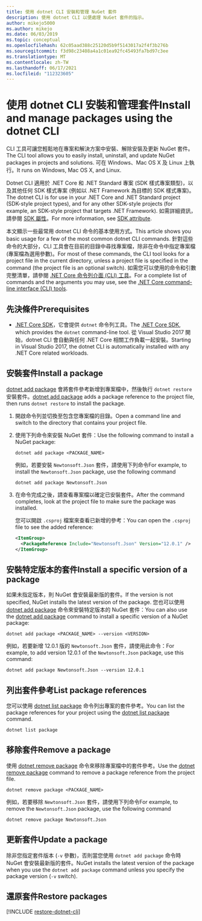 ```yaml
---
title: 使用 dotnet CLI 安裝和管理 NuGet 套件
description: 使用 dotnet CLI 以便處理 NuGet 套件的指示。
author: mikejo5000
ms.author: mikejo
ms.date: 06/03/2019
ms.topic: conceptual
ms.openlocfilehash: 62c05aad388c25120d5b9f5143017a2f4f3b276b
ms.sourcegitcommit: f3d98c23408a4a1c01ea92fc45493fa7bd97c3ee
ms.translationtype: MT
ms.contentlocale: zh-TW
ms.lasthandoff: 06/17/2021
ms.locfileid: "112323605"
---
```

# <a name="install-and-manage-packages-using-the-dotnet-cli"></a><span data-ttu-id="b66d1-103">使用 dotnet CLI 安裝和管理套件</span><span class="sxs-lookup"><span data-stu-id="b66d1-103">Install and manage packages using the dotnet CLI</span></span>

<span data-ttu-id="b66d1-104">CLI 工具可讓您輕鬆地在專案和解決方案中安裝、解除安裝及更新 NuGet 套件。</span><span class="sxs-lookup"><span data-stu-id="b66d1-104">The CLI tool allows you to easily install, uninstall, and update NuGet packages in projects and solutions.</span></span> <span data-ttu-id="b66d1-105">可在 Windows、Mac OS X 及 Linux 上執行。</span><span class="sxs-lookup"><span data-stu-id="b66d1-105">It runs on Windows, Mac OS X, and Linux.</span></span>

<span data-ttu-id="b66d1-106">Dotnet CLI 適用於 .NET Core 和 .NET Standard 專案 (SDK 樣式專案類型)，以及其他任何 SDK 樣式專案 (例如以 .NET Framework 為目標的 SDK 樣式專案)。</span><span class="sxs-lookup"><span data-stu-id="b66d1-106">The dotnet CLI is for use in your .NET Core and .NET Standard project (SDK-style project types), and for any other SDK-style projects (for example, an SDK-style project that targets .NET Framework).</span></span> <span data-ttu-id="b66d1-107">如需詳細資訊，請參閱 [SDK 屬性](/dotnet/core/tools/csproj#additions)。</span><span class="sxs-lookup"><span data-stu-id="b66d1-107">For more information, see [SDK attribute](/dotnet/core/tools/csproj#additions).</span></span>

<span data-ttu-id="b66d1-108">本文顯示一些最常用 dotnet CLI 命令的基本使用方式。</span><span class="sxs-lookup"><span data-stu-id="b66d1-108">This article shows you basic usage for a few of the most common dotnet CLI commands.</span></span> <span data-ttu-id="b66d1-109">針對這些命令的大部分，CLI 工具會在目前的目錄中尋找專案檔，除非在命令中指定專案檔 (專案檔為選用參數)。</span><span class="sxs-lookup"><span data-stu-id="b66d1-109">For most of these commands, the CLI tool looks for a project file in the current directory, unless a project file is specified in the command (the project file is an optional switch).</span></span> <span data-ttu-id="b66d1-110">如需您可以使用的命令和引數完整清單，請參閱 [.NET Core 命令列介面 (CLI) 工具](../reference/dotnet-commands.md)。</span><span class="sxs-lookup"><span data-stu-id="b66d1-110">For a complete list of commands and the arguments you may use, see the [.NET Core command-line interface (CLI) tools](../reference/dotnet-commands.md).</span></span>

## <a name="prerequisites"></a><span data-ttu-id="b66d1-111">先決條件</span><span class="sxs-lookup"><span data-stu-id="b66d1-111">Prerequisites</span></span>

- <span data-ttu-id="b66d1-112">[.NET Core SDK](https://www.microsoft.com/net/download/)，它會提供 `dotnet` 命令列工具。</span><span class="sxs-lookup"><span data-stu-id="b66d1-112">The [.NET Core SDK](https://www.microsoft.com/net/download/), which provides the `dotnet` command-line tool.</span></span> <span data-ttu-id="b66d1-113">從 Visual Studio 2017 開始，dotnet CLI 會自動與任何 .NET Core 相關工作負載一起安裝。</span><span class="sxs-lookup"><span data-stu-id="b66d1-113">Starting in Visual Studio 2017, the dotnet CLI is automatically installed with any .NET Core related workloads.</span></span>

## <a name="install-a-package"></a><span data-ttu-id="b66d1-114">安裝套件</span><span class="sxs-lookup"><span data-stu-id="b66d1-114">Install a package</span></span>

<span data-ttu-id="b66d1-115">[dotnet add package](/dotnet/core/tools/dotnet-add-package?tabs=netcore2x) 會將套件參考新增到專案檔中，然後執行 `dotnet restore` 安裝套件。</span><span class="sxs-lookup"><span data-stu-id="b66d1-115">[dotnet add package](/dotnet/core/tools/dotnet-add-package?tabs=netcore2x) adds a package reference to the project file, then runs `dotnet restore` to install the package.</span></span>

1. <span data-ttu-id="b66d1-116">開啟命令列並切換至包含您專案檔的目錄。</span><span class="sxs-lookup"><span data-stu-id="b66d1-116">Open a command line and switch to the directory that contains your project file.</span></span>

2. <span data-ttu-id="b66d1-117">使用下列命令來安裝 NuGet 套件：</span><span class="sxs-lookup"><span data-stu-id="b66d1-117">Use the following command to install a NuGet package:</span></span>

    ```dotnetcli
    dotnet add package <PACKAGE_NAME>
    ```

    <span data-ttu-id="b66d1-118">例如，若要安裝 `Newtonsoft.Json` 套件，請使用下列命令</span><span class="sxs-lookup"><span data-stu-id="b66d1-118">For example, to install the `Newtonsoft.Json` package, use the following command</span></span>

    ```dotnetcli
    dotnet add package Newtonsoft.Json
    ```

3. <span data-ttu-id="b66d1-119">在命令完成之後，請查看專案檔以確定已安裝套件。</span><span class="sxs-lookup"><span data-stu-id="b66d1-119">After the command completes, look at the project file to make sure the package was installed.</span></span>

   <span data-ttu-id="b66d1-120">您可以開啟 `.csproj` 檔案來查看已新增的參考：</span><span class="sxs-lookup"><span data-stu-id="b66d1-120">You can open the `.csproj` file to see the added reference:</span></span>

    ```xml
    <ItemGroup>
      <PackageReference Include="Newtonsoft.Json" Version="12.0.1" />
    </ItemGroup>
    ```

## <a name="install-a-specific-version-of-a-package"></a><span data-ttu-id="b66d1-121">安裝特定版本的套件</span><span class="sxs-lookup"><span data-stu-id="b66d1-121">Install a specific version of a package</span></span>

<span data-ttu-id="b66d1-122">如果未指定版本，則 NuGet 會安裝最新版的套件。</span><span class="sxs-lookup"><span data-stu-id="b66d1-122">If the version is not specified, NuGet installs the latest version of the package.</span></span> <span data-ttu-id="b66d1-123">您也可以使用 [dotnet add package](/dotnet/core/tools/dotnet-add-package?tabs=netcore2x) 命令來安裝特定版本的 NuGet 套件：</span><span class="sxs-lookup"><span data-stu-id="b66d1-123">You can also use the [dotnet add package](/dotnet/core/tools/dotnet-add-package?tabs=netcore2x) command to install a specific version of a NuGet package:</span></span>

```dotnetcli
dotnet add package <PACKAGE_NAME> --version <VERSION>
```

<span data-ttu-id="b66d1-124">例如，若要新增 12.0.1 版的 `Newtonsoft.Json` 套件，請使用此命令：</span><span class="sxs-lookup"><span data-stu-id="b66d1-124">For example, to add version 12.0.1 of the `Newtonsoft.Json` package, use this command:</span></span>

```dotnetcli
dotnet add package Newtonsoft.Json --version 12.0.1
```

## <a name="list-package-references"></a><span data-ttu-id="b66d1-125">列出套件參考</span><span class="sxs-lookup"><span data-stu-id="b66d1-125">List package references</span></span>

<span data-ttu-id="b66d1-126">您可以使用 [dotnet list package](/dotnet/core/tools/dotnet-list-package?tabs=netcore2x) 命令列出專案的套件參考。</span><span class="sxs-lookup"><span data-stu-id="b66d1-126">You can list the package references for your project using the [dotnet list package](/dotnet/core/tools/dotnet-list-package?tabs=netcore2x) command.</span></span>

```dotnetcli
dotnet list package
```

## <a name="remove-a-package"></a><span data-ttu-id="b66d1-127">移除套件</span><span class="sxs-lookup"><span data-stu-id="b66d1-127">Remove a package</span></span>

<span data-ttu-id="b66d1-128">使用 [dotnet remove package](/dotnet/core/tools/dotnet-remove-package?tabs=netcore2x) 命令來移除專案檔中的套件參考。</span><span class="sxs-lookup"><span data-stu-id="b66d1-128">Use the [dotnet remove package](/dotnet/core/tools/dotnet-remove-package?tabs=netcore2x) command to remove a package reference from the project file.</span></span>

```dotnetcli
dotnet remove package <PACKAGE_NAME>
```

<span data-ttu-id="b66d1-129">例如，若要移除 `Newtonsoft.Json` 套件，請使用下列命令</span><span class="sxs-lookup"><span data-stu-id="b66d1-129">For example, to remove the `Newtonsoft.Json` package, use the following command</span></span>

```dotnetcli
dotnet remove package Newtonsoft.Json
```

## <a name="update-a-package"></a><span data-ttu-id="b66d1-130">更新套件</span><span class="sxs-lookup"><span data-stu-id="b66d1-130">Update a package</span></span>

<span data-ttu-id="b66d1-131">除非您指定套件版本 (`-v` 參數)，否則當您使用 `dotnet add package` 命令時 NuGet 會安裝最新版的套件。</span><span class="sxs-lookup"><span data-stu-id="b66d1-131">NuGet installs the latest version of the package when you use the `dotnet add package` command unless you specify the package version (`-v` switch).</span></span>

## <a name="restore-packages"></a><span data-ttu-id="b66d1-132">還原套件</span><span class="sxs-lookup"><span data-stu-id="b66d1-132">Restore packages</span></span>

[!INCLUDE [restore-dotnet-cli](includes/restore-dotnet-cli.md)]
